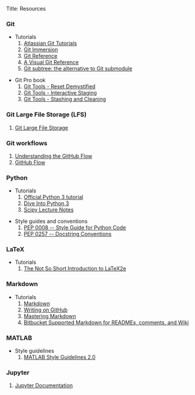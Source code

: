Title: Resources

### Git

-   Tutorials
    1. [Atlassian Git Tutorials](https://www.atlassian.com/git/tutorials)
    2. [Git Immersion](http://gitimmersion.com/)
    3. [Git Reference](http://gitref.org/)
    4. [A Visual Git Reference](https://marklodato.github.io/visual-git-guide/index-en.html)
    5. [Git subtree: the alternative to Git submodule](https://www.atlassian.com/blog/git/alternatives-to-git-submodule-git-subtree)

<!--  -->

-   Git Pro book
    1. [Git Tools - Reset Demystified](https://git-scm.com/book/en/v2/Git-Tools-Reset-Demystified)
    2. [Git Tools - Interactive Staging](https://git-scm.com/book/en/v2/Git-Tools-Interactive-Staging)
    3. [Git Tools - Stashing and Cleaning](https://git-scm.com/book/en/v2/Git-Tools-Stashing-and-Cleaning)

### Git Large File Storage (LFS)

1. [Git Large File Storage](https://git-lfs.github.com/)

### Git workflows

1. [Understanding the GitHub Flow](https://guides.github.com/introduction/flow/)
2. [GitHub Flow](http://scottchacon.com/2011/08/31/github-flow.html)

### Python

-   Tutorials
    1. [Official Python 3 tutorial](https://docs.python.org/3/tutorial/index.html)
    2. [Dive Into Python 3](http://www.diveintopython3.net/)
    3. [Scipy Lecture Notes](http://www.scipy-lectures.org/)

<!--  -->

-   Style guides and conventions
    1. [PEP 0008 -- Style Guide for Python Code](https://www.python.org/dev/peps/pep-0008/)
    2. [PEP 0257 -- Docstring Conventions](https://www.python.org/dev/peps/pep-0257/)

### LaTeX

-   Tutorials
    1. [The Not So Short Introduction to LaTeX2e](https://www.ctan.org/pkg/lshort-english)

### Markdown

-   Tutorials
    1. [Markdown](https://daringfireball.net/projects/markdown/)
    2. [Writing on GitHub](https://help.github.com/categories/writing-on-github/)
    3. [Mastering Markdown](https://guides.github.com/features/mastering-markdown/)
    4. [Bitbucket Supported Markdown for READMEs, comments, and Wiki](https://bitbucket.org/tutorials/markdowndemo)

### MATLAB

-   Style guidelines
    1. [MATLAB Style Guidelines 2.0](https://www.mathworks.com/matlabcentral/fileexchange/46056-matlab-style-guidelines-2-0)

### Jupyter

1. [Jupyter Documentation](https://jupyter.readthedocs.io/en/latest/)

